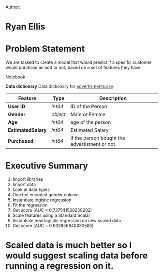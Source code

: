 Author:

# Ryan Ellis
# Problem Statement

We are tasked to create a model that would predict if a specific customer would purchase an add or not, based on a set of features they have. 
    


[Notebook](https://github.com/ryanellis5/logregads/blob/main/project_advertisement_classifier.ipynb)


**Data dictionary** 
Data dictionary for [advertisments.csv](https://github.com/ryanellis5/logregads/blob/main/advertisments.csv):


				
|Feature|Type|Description|
|---|---|---|
|**User ID**|*int64*|ID of the Person|
|**Gender**|*object*|Male or Female|
|**Age**|*int64*|age of the person|
|**EstimatedSalary**|*int64*|Estimated Salary |
|**Purchased**|*int64*|if the person bought the advertisment or not|


# Executive Summary 
1. Import libraries
2. Import data
3. Look at data types
4. One hot encoded gender column
5. Instantiate logistic regression
6. Fit the regression
7. Get score (AUC = 0.737541528239202)
8. Scale features using a Standard Scalar
9. Instantiate new logistic regression on new scaled data
10. Get score (AUC = 0.933856840833585)
# Scaled data is much better so I would suggest scaling data before running a regression on it. 
